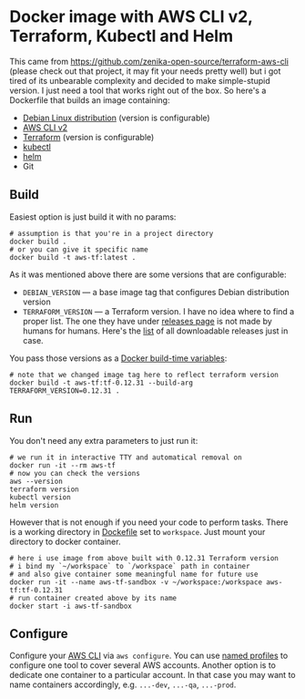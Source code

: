 # Docker image with AWS CLI v2, Terraform, Kubectl and Helm

This came from https://github.com/zenika-open-source/terraform-aws-cli (please check out that project, it may fit your needs pretty well) but i got tired of its unbearable complexity and decided to make simple-stupid version. I just need a tool that works right out of the box. So here's a Dockerfile that builds an image containing:
* [Debian Linux distribution](https://hub.docker.com/_/debian) (version is configurable)
* [AWS CLI v2](https://docs.aws.amazon.com/cli/latest/userguide/cli-chap-welcome.html#welcome-versions-v2)
* [Terraform](https://releases.hashicorp.com/terraform/) (version is configurable)
* [kubectl](https://kubernetes.io/docs/reference/kubectl/)
* [helm](https://helm.sh/)
* Git

## Build  

Easiest option is just build it with no params:
```shell
# assumption is that you're in a project directory
docker build .
# or you can give it specific name
docker build -t aws-tf:latest .
```

As it was mentioned above there are some versions that are configurable:
- `DEBIAN_VERSION` &mdash; a base image tag that configures Debian distribution version
- `TERRAFORM_VERSION` &mdash; a Terraform version. I have no idea where to find a proper list. The one they have under [releases page](https://www.terraform.io/enterprise/releases) is not made by humans for humans. Here's the [list](https://releases.hashicorp.com/terraform/) of all downloadable releases just in case.

You  pass those versions as a [Docker build-time variables](https://docs.docker.com/engine/reference/commandline/build/#set-build-time-variables---build-arg):
```shell
# note that we changed image tag here to reflect terraform version
docker build -t aws-tf:tf-0.12.31 --build-arg TERRAFORM_VERSION=0.12.31 .
```

## Run  
You don't need any extra parameters to just run it:
```shell
# we run it in interactive TTY and automatical removal on
docker run -it --rm aws-tf
# now you can check the versions
aws --version
terraform version
kubectl version
helm version
```
However that is not enough if you need your code to perform tasks. There is a working directory in [Dockefile](Dockerfile) set to `workspace`. Just mount your directory to docker container.
```shell
# here i use image from above built with 0.12.31 Terraform version
# i bind my `~/workspace` to `/workspace` path in container
# and also give container some meaningful name for future use
docker run -it --name aws-tf-sandbox -v ~/workspace:/workspace aws-tf:tf-0.12.31
# run container created above by its name
docker start -i aws-tf-sandbox
```
## Configure  
Configure your [AWS CLI](https://docs.aws.amazon.com/cli/latest/userguide/cli-chap-configure.html) via `aws configure`. You can use [named profiles](https://docs.aws.amazon.com/cli/latest/userguide/cli-configure-profiles.html) to configure one tool to cover several AWS accounts. Another option is to dedicate one container to a particular account. In that case you may want to name containers accordingly, e.g. `...-dev`, `...-qa`, `...-prod`.
